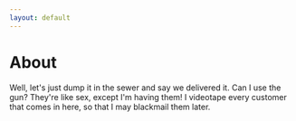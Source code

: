 ```yaml
---
layout: default
---
```


# About

Well, let's just dump it in the sewer and say we delivered it. Can I use the gun? They're like sex, except I'm having them! I videotape every customer that comes in here, so that I may blackmail them later.

